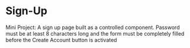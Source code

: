 # Sign-Up
Mini Project: A sign up page built as a controlled component. Password must be at least 8 characters long and the form must be completely filled before the Create Account button is activated
